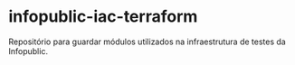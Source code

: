 # infopublic-iac-terraform
Repositório para guardar módulos utilizados na infraestrutura de testes da Infopublic.
